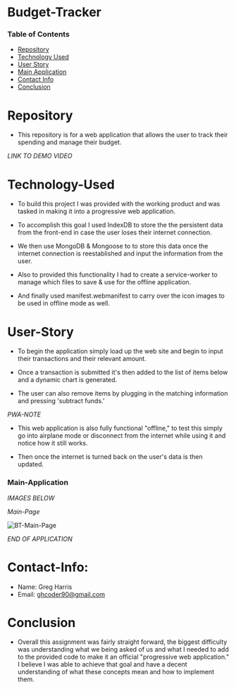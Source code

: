 # Budget-Tracker

### Table of Contents 

* [Repository](#Repository) 
* [Technology Used](#Technology-Used) 
* [User Story](#User-Story)
* [Main Application](#Main-Application)
* [Contact Info](#Contact-Info)
* [Conclusion](#Conclusion)

# Repository

- This repository is for a web application that allows the user to track their spending and manage their budget.

*LINK TO DEMO VIDEO*


# Technology-Used

- To build this project I was provided with the working product and was tasked in making it into a progressive web application. 

- To accomplish this goal I used IndexDB to store the the persistent data from the front-end in case the user loses their internet connection. 

- We then use MongoDB & Mongoose to to store this data once the internet connection is reestablished and input the information from the user.

- Also to provided this functionality I had to create a service-worker to manage which files to save & use for the offline application.

- And finally used manifest.webmanifest to carry over the icon images to be used in offline mode as well.

# User-Story

- To begin the application simply load up the web site and begin to input their transactions and their relevant amount.

- Once a transaction is submitted it's then added to the list of items below and a dynamic chart is generated.

- The user can also remove items by plugging in the matching information and pressing 'subtract funds.'

*PWA-NOTE*

- This web application is also fully functional "offline," to test this simply go into airplane mode or disconnect from the internet while using it and notice how it still works. 

- Then once the internet is turned back on the user's data is then updated.

### Main-Application

*IMAGES BELOW*

*Main-Page*
 <!-- insert images -->
 ![BT-Main-Page](https://user-images.githubusercontent.com/73864182/116773157-98814100-aa08-11eb-9aca-90f38b86fdf5.png)


*END OF APPLICATION*

# Contact-Info:

- Name: Greg Harris
- Email: ghcoder90@gmail.com

# Conclusion

- Overall this assignment was fairly straight forward, the biggest difficulty was understanding what we being asked of us and what I needed to add to the provided code to make it an official "progressive web application." I believe I was able to achieve that goal and have a decent understanding of what these concepts mean and how to implement them. 